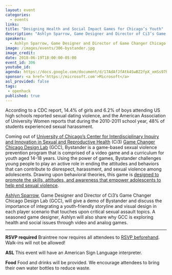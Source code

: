 ```yaml
---
layout: event
categories: 
  - events
links:
title: "Designing Health and Social Impact Games for Chicago’s Youth"
description: "Ashlyn Sparrow, Game Designer and Director of Ci3’s Game Changer Chicago Design Lab (GCC), will give a demo of Bystander and discuss the importance of integrating a youth-friendly storyline and visual design in each player scenario that touches upon critical sexual assault topics. A seasoned game designer, Ashlyn will also share why GCC is exploring health and social issues through video and analog games."
speakers:
  - Ashlyn Sparrow, Game Designer and Director of Game Changer Chicago Design Lab at University of Chicago’s Center for Interdisciplinary Inquiry and Innovation in Sexual and Reproductive Health (Ci3)
image: /images/events/306-bystander.jpg
image_credit: 
date: 2018-06-19T18:00:00-05:00
event_id: 306
youtube_id: 
agenda: https://docs.google.com/document/d/17AdAfJfAtk4SwBZ2fpX_xmSs97hol1MKrd7KPhPNcEM/edit#
sponsor: <a href='https://microsoft.com'>Microsoft</a>
asl_provided: false
tags: 
 - openhack
published: true
---
```


According to a CDC report, 14.4% of girls and 6.2% of boys attending US high schools reported sexual dating violence, and the American Association of University Women reports that during the 2010-2011 school year, 48% of students experienced sexual harassment. 

Coming out of [University of Chicago’s Center for Interdisciplinary Inquiry and Innovation in Sexual and Reproductive Health](https://www.uchicago.edu/research/center/center_for_interdisciplinary_inquiry_and_innovation_in_sexual_and_reproduct/) (Ci3) [Game Changer Chicago Design Lab](https://ci3.uchicago.edu/labs/game-changer-chicago/) (GCC), Bystander is a game-based sexual violence prevention program that is comprised of a video game and a curriculum for youth aged 14-18 years. Using the power of games, Bystander challenges young people to play an active role in ending the attitudes and behaviors that can contribute to disrespect, harassment, and sexual violence among adolescents. Drawing upon behavioral theories, this game is [designed to promote the skills, attitudes, and awareness that empower adolescents to help end sexual violence](https://www.chicagoreader.com/chicago/the-u-of-cs-game-changer-chicago-design-lab-explores-health-and-social-issues-through-video-games/Content?oid=38140184).

[Ashlyn Sparrow](https://www.linkedin.com/in/ashlynsparrow/), Game Designer and Director of Ci3’s Game Changer Chicago Design Lab (GCC), will give a demo of Bystander and discuss the importance of integrating a youth-friendly storyline and visual design in each player scenario that touches upon critical sexual assault topics. A seasoned game designer, Ashlyn will also share why GCC is exploring health and social issues through video and analog games.  

---

**RSVP required** Braintree now requires all attendees to [RSVP beforehand](https://www.eventbrite.com/e/chi-hack-night-registration-41703945624). Walk-ins will not be allowed!

**ASL** This event will have an American Sign Language interpreter.

**Food** Food and drinks will be provided. We encourage attendees to bring their own water bottles to reduce waste.